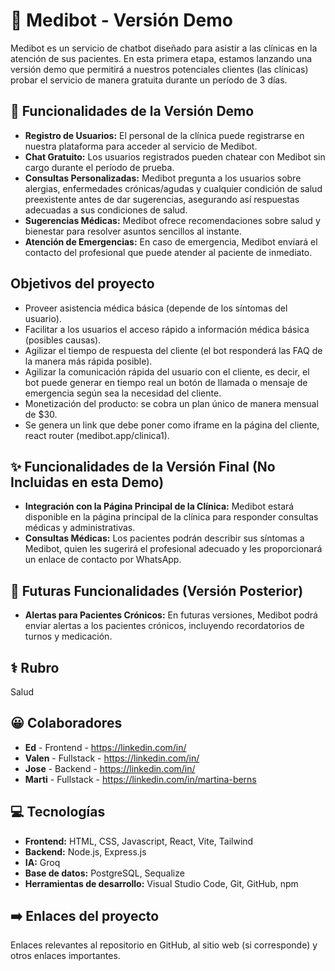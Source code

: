 
# :robot: Medibot - Versión Demo 

Medibot es un servicio de chatbot diseñado para asistir a las clínicas en la atención de sus pacientes. En esta primera etapa, estamos lanzando una versión demo que permitirá a nuestros potenciales clientes (las clínicas) probar el servicio de manera gratuita durante un período de 3 días.


## :mechanical_arm: Funcionalidades de la Versión Demo
* **Registro de Usuarios:** El personal de la clínica puede registrarse en nuestra plataforma para acceder al servicio de Medibot.
* **Chat Gratuito:** Los usuarios registrados pueden chatear con Medibot sin cargo durante el período de prueba.
* **Consultas Personalizadas:** Medibot pregunta a los usuarios sobre alergias, enfermedades crónicas/agudas y cualquier condición de salud preexistente antes de dar sugerencias, asegurando así respuestas adecuadas a sus condiciones de salud.
* **Sugerencias Médicas:** Medibot ofrece recomendaciones sobre salud y bienestar para resolver asuntos sencillos al instante.
* **Atención de Emergencias:** En caso de emergencia, Medibot enviará el contacto del profesional que puede atender al paciente de inmediato.
## Objetivos del proyecto
* Proveer asistencia médica básica (depende de los síntomas del usuario).
* Facilitar a los usuarios el acceso rápido a información médica básica (posibles causas).
* Agilizar el tiempo de respuesta del cliente (el bot responderá las FAQ de la manera más rápida posible).
* Agilizar la comunicación rápida del usuario con el cliente, es decir, el bot puede generar en tiempo real un botón de llamada o mensaje de emergencia según sea la necesidad del cliente.
* Monetización del producto: se cobra un plan único de manera mensual de $30.
* Se genera un link que debe poner como iframe en la página del cliente, react router (medibot.app/clinica1).
## :sparkles: Funcionalidades de la Versión Final (No Incluidas en esta Demo)
* **Integración con la Página Principal de la Clínica:** Medibot estará disponible en la página principal de la clínica para responder consultas médicas y administrativas.
* **Consultas Médicas:** Los pacientes podrán describir sus síntomas a Medibot, quien les sugerirá el profesional adecuado y les proporcionará un enlace de contacto por WhatsApp.
## :loudspeaker: Futuras Funcionalidades (Versión Posterior)
* **Alertas para Pacientes Crónicos:** En futuras versiones, Medibot podrá enviar alertas a los pacientes crónicos, incluyendo recordatorios de turnos y medicación.
## :medical_symbol: Rubro
Salud
## :grinning: Colaboradores
* **Ed** - Frontend - https://linkedin.com/in/
* **Valen** - Fullstack - https://linkedin.com/in/
* **Jose** - Backend - https://linkedin.com/in/
* **Marti** - Fullstack - https://linkedin.com/in/martina-berns
## :computer: Tecnologías
* **Frontend:** HTML, CSS, Javascript, React, Vite, Tailwind
* **Backend:** Node.js, Express.js 
* **IA:** Groq
* **Base de datos:** PostgreSQL, Sequalize
* **Herramientas de desarrollo:** Visual Studio Code, Git, GitHub, npm
## :arrow_right: Enlaces del proyecto
Enlaces relevantes al repositorio en GitHub, al sitio web (si corresponde) y otros enlaces importantes.
